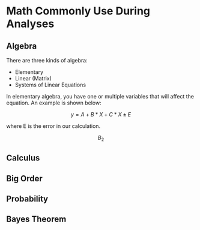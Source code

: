 # Math Commonly Use During Analyses
## Algebra
There are three kinds of algebra:
- Elementary
- Linear (Matrix) 
- Systems of Linear Equations

In elementary algebra, you have one or multiple variables that will affect the equation. An example is shown below:

$$y = {A+B*X+C*X \pm E}$$

where E is the error in our calculation.

$$B_2$$
## Calculus
## Big Order
## Probability
## Bayes Theorem
